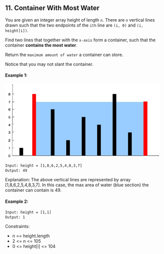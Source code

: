 ## 11. Container With Most Water
You are given an integer array height of length `n`. There are `n` vertical lines drawn such that the two endpoints of the `ith` line are `(i, 0)` and `(i, height[i])`.

Find two lines that together with the `x-axis` form a container, such that the container **contains the most water**.

Return the `maximum amount of water` a container can store.

Notice that you may not slant the container.


#### Example 1:

![containe](./container.jpg)

```
Input: height = [1,8,6,2,5,4,8,3,7]
Output: 49
```
Explanation: The above vertical lines are represented by array [1,8,6,2,5,4,8,3,7]. In this case, the max area of water (blue section) the container can contain is 49.

#### Example 2:
```
Input: height = [1,1]
Output: 1
```

Constraints:

* n == height.length
* 2 <= n <= 105
* 0 <= height[i] <= 104
